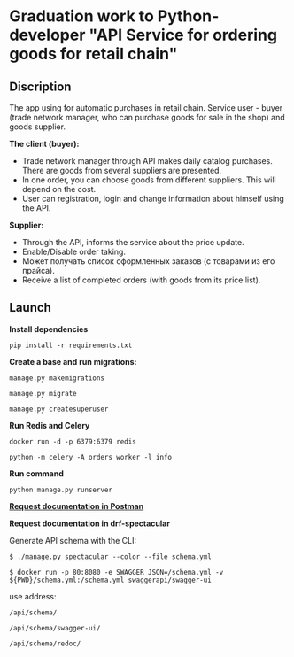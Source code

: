 #  Graduation work to Python-developer "API Service for ordering goods for retail chain"

## Discription

The app using for automatic purchases in retail chain. Service user - buyer (trade network manager, 
who can purchase goods for sale in the shop) and goods supplier.

**The client (buyer):**

- Trade network manager through API makes daily catalog purchases. 
  There are goods from several suppliers are presented.
- In one order, you can choose goods from different suppliers. This will depend on the cost.
- User can registration, login and change information about himself using the API.
    
**Supplier:**

- Through the API, informs the service about the price update.
- Enable/Disable order taking.
- Может получать список оформленных заказов (с товарами из его прайса).
- Receive a list of completed orders (with goods from its price list).

## Launch

**Install dependencies**

    pip install -r requirements.txt

**Create a base and run migrations:**

    manage.py makemigrations

    manage.py migrate

    manage.py createsuperuser
  
**Run Redis and Celery**

    docker run -d -p 6379:6379 redis

    python -m celery -A orders worker -l info

**Run command**

    python manage.py runserver

**[Request documentation in Postman](https://www.postman.com/docking-module-engineer-24329358/workspace/my-diplom)**

**Request documentation in drf-spectacular**

Generate API schema with the CLI:

    $ ./manage.py spectacular --color --file schema.yml
    
    $ docker run -p 80:8080 -e SWAGGER_JSON=/schema.yml -v ${PWD}/schema.yml:/schema.yml swaggerapi/swagger-ui

use address:

    /api/schema/

    /api/schema/swagger-ui/

    /api/schema/redoc/
